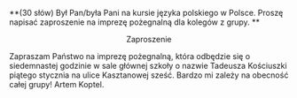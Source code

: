 **(30 słów) Był Pan/była Pani na kursie języka polskiego w Polsce. Proszę napisać zaproszenie na imprezę pożegnalną dla kolegów z grupy. **

<p align="center">Zaproszenie</p>

Zapraszam Państwo na imprezę pożegnalną, która odbędzie się o siedemnastej godzinie w sale głównej szkoły o nazwie Tadeusza Kościuszki piątego stycznia na ulice Kasztanowej sześć.
Bardzo mi zależy na obecność całej grupy! Artem Koptel.
